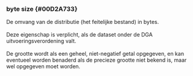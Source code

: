 ### byte size {#00D2A733}
De omvang van de distributie (het feitelijke bestand) in bytes.
<br/>
<br/>
Deze eigenschap is verplicht, als de dataset onder de DGA uitvoeringsverordening valt.
<br/>
<br/>
De grootte wordt als een geheel, niet-negatief getal opgegeven, en kan eventueel worden benaderd als de precieze grootte niet bekend is, maar wel opgegeven moet worden.
